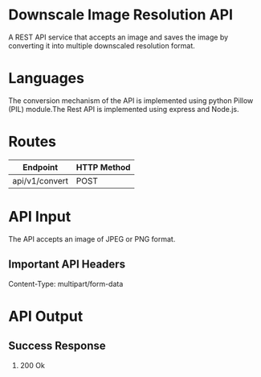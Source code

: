 # Downscale Image Resolution API
A REST API service that accepts an image and saves the image by converting it into multiple downscaled resolution format.

# Languages
The conversion mechanism of the API is implemented using python Pillow (PIL) module.The Rest API is implemented using express and Node.js.

# Routes
  Endpoint | HTTP Method
------------ | -------------
  api/v1/convert | POST

# API Input
The API accepts an image of JPEG or PNG format.
  ## Important API Headers
  Content-Type: multipart/form-data
  
  
# API Output

 ## Success Response 
 1. 200 Ok
  



